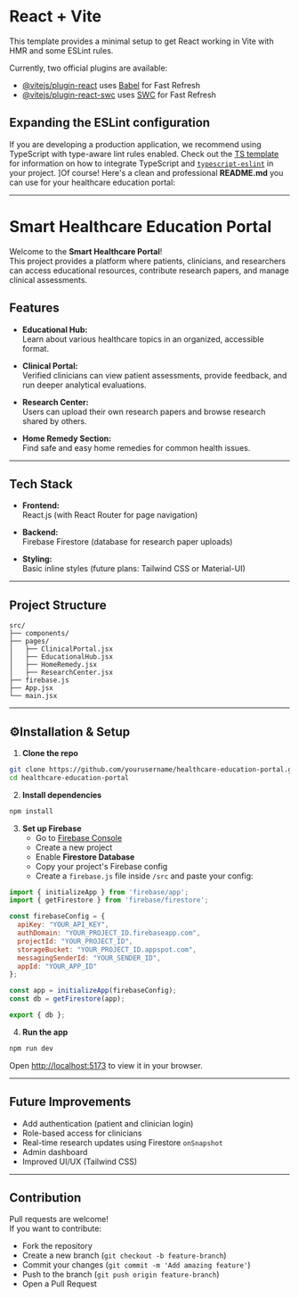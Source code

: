 # React + Vite

This template provides a minimal setup to get React working in Vite with HMR and some ESLint rules.

Currently, two official plugins are available:

- [@vitejs/plugin-react](https://github.com/vitejs/vite-plugin-react/blob/main/packages/plugin-react) uses [Babel](https://babeljs.io/) for Fast Refresh
- [@vitejs/plugin-react-swc](https://github.com/vitejs/vite-plugin-react/blob/main/packages/plugin-react-swc) uses [SWC](https://swc.rs/) for Fast Refresh

## Expanding the ESLint configuration

If you are developing a production application, we recommend using TypeScript with type-aware lint rules enabled. Check out the [TS template](https://github.com/vitejs/vite/tree/main/packages/create-vite/template-react-ts) for information on how to integrate TypeScript and [`typescript-eslint`](https://typescript-eslint.io) in your project.
]Of course! Here's a clean and professional **README.md** you can use for your healthcare education portal:

---

# Smart Healthcare Education Portal

Welcome to the **Smart Healthcare Portal**!  
This project provides a platform where patients, clinicians, and researchers can access educational resources, contribute research papers, and manage clinical assessments.

## Features

- **Educational Hub:**  
  Learn about various healthcare topics in an organized, accessible format.

- **Clinical Portal:**  
  Verified clinicians can view patient assessments, provide feedback, and run deeper analytical evaluations.

- **Research Center:**  
  Users can upload their own research papers and browse research shared by others.

- **Home Remedy Section:**  
  Find safe and easy home remedies for common health issues.

---

## Tech Stack

- **Frontend:**  
  React.js (with React Router for page navigation)

- **Backend:**  
  Firebase Firestore (database for research paper uploads)

- **Styling:**  
  Basic inline styles (future plans: Tailwind CSS or Material-UI)

---

## Project Structure

```
src/
├── components/
├── pages/
│   ├── ClinicalPortal.jsx
│   ├── EducationalHub.jsx
│   ├── HomeRemedy.jsx
│   ├── ResearchCenter.jsx
├── firebase.js
├── App.jsx
└── main.jsx
```

---

## ⚙Installation & Setup

1. **Clone the repo**

```bash
git clone https://github.com/yourusername/healthcare-education-portal.git
cd healthcare-education-portal
```

2. **Install dependencies**

```bash
npm install
```

3. **Set up Firebase**
   - Go to [Firebase Console](https://console.firebase.google.com/)
   - Create a new project
   - Enable **Firestore Database**
   - Copy your project's Firebase config
   - Create a `firebase.js` file inside `/src` and paste your config:

```javascript
import { initializeApp } from 'firebase/app';
import { getFirestore } from 'firebase/firestore';

const firebaseConfig = {
  apiKey: "YOUR_API_KEY",
  authDomain: "YOUR_PROJECT_ID.firebaseapp.com",
  projectId: "YOUR_PROJECT_ID",
  storageBucket: "YOUR_PROJECT_ID.appspot.com",
  messagingSenderId: "YOUR_SENDER_ID",
  appId: "YOUR_APP_ID"
};

const app = initializeApp(firebaseConfig);
const db = getFirestore(app);

export { db };
```

4. **Run the app**

```bash
npm run dev
```

Open [http://localhost:5173](http://localhost:5173) to view it in your browser.

---

## Future Improvements

- Add authentication (patient and clinician login)
- Role-based access for clinicians
- Real-time research updates using Firestore `onSnapshot`
- Admin dashboard
- Improved UI/UX (Tailwind CSS)

---

## Contribution

Pull requests are welcome!  
If you want to contribute:
- Fork the repository
- Create a new branch (`git checkout -b feature-branch`)
- Commit your changes (`git commit -m 'Add amazing feature'`)
- Push to the branch (`git push origin feature-branch`)
- Open a Pull Request
